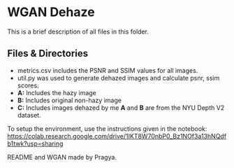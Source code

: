 # WGAN Dehaze

This is a brief description of all files in this folder.

## Files & Directories

- metrics.csv includes the PSNR and SSIM values for all images.
- util.py was used to generate dehazed images and calculate psnr, ssim scores.
- **A:** Includes the hazy image
- **B:** Includes original non-hazy image
- **C:** Includes images dehazed by me
**A** and **B** are from the NYU Depth V2 dataset.


To setup the environment, use the instructions given in the notebook: https://colab.research.google.com/drive/1IKT8W70nbP0_Bz1NOf3a13hNQdfb1twk?usp=sharing

README and WGAN made by Pragya.
```
